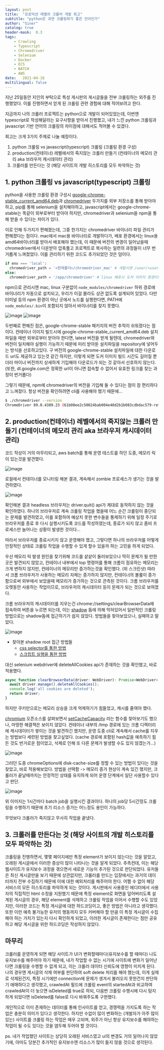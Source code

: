 ```yaml
---
layout: post
title:  "프로덕션 레벨의 크롤러 개발 회고"
subtitle: "python은 과연 크롤링하기 좋은 언어인가"
author: "Siner"
catalog: true
header-mask:  0.3
tags:
    - Crawling
    - Typescript
    - Chromedriver
    - Selenium
    - Docker
    - ECS
    - BATCH
    - AWS
date:   2021-04-18
multilingual: false
---
```


지난 25일동안 지인의 부탁으로 특성 게시판의 게시글들을 전부 크롤링하는 외주를 진행했었다.
이를 진행하면서 얻게 된 크롤링 관련 경험에 대해 적어보려고 한다.

지금까지 나의 크롤러 프로젝트는 python으로 개발이 되어있었는데, 이번엔 typescript로 작성해달라는 요구사항을 받아서 진행했고, 내가 느낀 python 크롤링과 javascript 기반 언어의 크롤링의 차이점에 대해서도 적어볼 수 있겠다.

회고는 크게 3가지 주제로 나눌 예정이다.

1. python 크롤링 vs javascript(typescript) 크롤링 (크롤링 환경 구성)
2. production(컨테이너) 레벨에서의 죽지않는 크롤러 만들기 (컨테이너의 메모리 관리 aka 브라우저 캐시데이터 관리)
3. 크롤러를 만든다는 것 (해당 사이트의 개발 히스토리를 모두 파악하는 것)


## 1. python 크롤링 vs javascript(typescript) 크롤링
python을 사용한 크롤링 환경 구성시 [google-chrome-stable_current_amd64.deb](https://dl.google.com/linux/direct/google-chrome-stable_current_amd64.deb)과 [chromedriver](https://chromedriver.chromium.org/downloads) 두가지를 외부 저장소를 통해 받아야 하고, pip를 통해 selenium을 설치해야하고, 
javascript에서는 google-chrome-stable는 똑같이 외부로부터 받아야 하지만, chromedriver과 selenium을 npm을 통해 받을 수 있다는 차이가 있다.

이로 인해 두가지가 편해졌는데, 그중 한가지는 chromedriver 바이너리 파일 관리가 편해졌다는 점이다.
mac에서 mac용 바이너리로 개발하다가, 배포 환경에서는 linux용 amd64바이너리를 받아서 배포해야 했는데, 이 때문에 버전의 변경이 일어났을때 chromedriver에서 다운받아 압축풀고 프로젝트로 복사하는 일련의 과정들이 너무 번거롭게 느껴졌었다. 이를 관리하기 위한 코드도 추가되었던 것은 덤이다.

```python
if env === 'local':
  chromedriver_path = '<현재폴더>/chromedriver_mac' # 개발시엔 /user/<username>/repositories/<repository>/binaries/chromedriver_mac 과 같은 경로에 바이너리를 넣어두었다
else:
  chromedriver_path = '/app/chromedriver' # linux 배포시 도커 이미지 환경이므로 WORKDIR이 app으로 되어있다
```

npm으로 관리시엔 mac, linux 구분없이 `node_modules/chromedriver` 하위 경로에 바이너리가 자동으로 설치되고, 우리가 이걸 몰라도 상관 없도록 설계되어 있었다. 다만 터미널 등의 npm 환경이 아닌 곳에서 노드를 실행한다면, PATH에 `node_modules/.bin`이 포함되지 않아서 바이너리를 찾지 못했다.

![image](https://user-images.githubusercontent.com/34048253/115136647-079b8480-a05c-11eb-9222-c316cddf21ff.png)
![image](https://user-images.githubusercontent.com/34048253/115136769-ec7d4480-a05c-11eb-865f-fd85078501d9.png)

두번째로 편해진 점은, google-chrome-stable 패키지의 버전 추적이 쉬워졌다는 점이다.
컨테이너 이미지 빌드시에 google-chrome-stable_current_amd64.deb 설치파일을 매번 외부로부터 받아야 한다면, latest 버전을 받게 될텐데, chromedriver와 버전이 일치해야 실행이 가능하기 때문에 미리 받아둔 설치파일을 repository에 넣어두는 방식을 선호하고있다.
구 버전의 google-chrome-stable 설치파일에 대한 다운로드 url도 제공하고 있는것 같긴 하지만, 이렇게 되면 도커 이미지 빌드 시간도 길어질 뿐더러 마이너 버전까지 상세하게 기입해야 다운로드가 되는 것 같아서 선호하지 않는다. (또한, dl.google.com은 정확한 url이 아니면 접속할 수 없어서 유효한 링크를 찾는 과정이 번거롭다)

그렇기 때문에, npm에 chromedriver의 버전을 기입해 둘 수 있다는 점이 참 편리하다고 느껴졌다. 항상 버전을 확인하려면 cli를 사용해야 했기 때문에...
```bash
$ ./chromedriver --version
ChromeDriver 89.0.4389.23 (61b08ee2c50024bab004e48d2b1b083cdbdac579-refs/branch-heads/4389@{#294})
```

## 2. production(컨테이너) 레벨에서의 죽지않는 크롤러 만들기 (컨테이너의 메모리 관리 aka 브라우저 캐시데이터 관리)
코드 작성이 거의 마무리되고, aws batch를 통해 운영 테스트를 하던 도중, 메모리 릭이 있는것을 발견했다.

![image](https://user-images.githubusercontent.com/34048253/115136984-4cc0b600-a05e-11eb-857c-b7bee361633a.png)

로컬에서 컨테이너를 모니터링 해본 결과, 계속해서 zombie 프로세스가 생기는 것을 발견하였다.

![image](https://user-images.githubusercontent.com/34048253/115137501-7fb87900-a061-11eb-9ac4-b88751a6a224.png)

확인해본 결과 headless 브라우저는 driver.quit() api가 제대로 동작하지 않는 것을 확인하였다.
하나의 브라우저로 계속 크롤링 작업을 했을때 어느 순간 크롤링이 중단되는 문제를 발견하였고, 이를 포함하여 예상치 못한 변수들을 통제하기 위해 일정 주기로 브라우저를 종료 후 다시 실행시키도록 코드를 작성하였는데, 종료가 되지 않고 좀비 프로세스만 늘어나는 상황이 발생한 것이다...

따라서 브라우저를 종료시키지 않고 운영해야 했고, 그렇다면 하나의 브라우저를 어떻게 안정적인 상태로 크롤링 작업을 수행할 수 있게 할수 있을까 하는 고민을 하게 되었다.

우선 메모리 릭 발생 원인을 찾기위해 코드를 샅샅이 둘러보았으나 딱히 문제가 될 만한 곳은 발견되지 않았고, 컨테이너 내부에서 top 명령어를 통해 크롬이 점유하는 메모리는 크게 변하지 않지만, 컨테이너의 메모리만 증가하는것을 확인했다. (위 스크린샷)
따라서 크롬 브라우저가 사용하는 메모리 자체는 증가하지 않지만, 컨테이너의 볼륨이 증가함으로써 외부에서 보았을때 메모리가 증가하는 것으로 관측된 것이다. 크롬 브라우저를 오랫동안 사용하는 작업이므로, 브라우저의 캐시데이터 등이 문제가 되는 것으로 보여졌다.

크롬 브라우저의 캐시데이터를 지우는건 chrome://settings/clearBrowserData에 접속하여 버튼을 누르면 되는데, 이는 [shadow](https://developer.mozilla.org/ko/docs/Web/Web_Components/Using_shadow_DOM) 돔에 의해 막혀있어서 일반적인 크롤링 방법으로는 shadow돔에 접근하기가 쉽지 않았다. 방법들을 찾아보았으나, 실패하고 말았다. 

![image](https://user-images.githubusercontent.com/34048253/115137098-dcfefb00-a05e-11eb-98c3-5ce1ab975277.png)

- 찾아본 shadow root 접근 방법들
  - [css selector를 통한 방법](https://intoli.com/blog/clear-the-chrome-browser-cache/)
  - [스크립트 실행을 통한 방법](https://stackoverflow.com/a/56381495/9906215)

대신 selenium webdriver에 deleteAllCookies api가 존재하는 것을 확인했고, 바로 적용했다.
```typescript
async function clearBrowserData(driver: WebDriver): Promise<WebDriver> {
  await driver.manage().deleteAllCookies();
  console.log('all cookies are deleted');
  return driver;
}
```
하지만 쿠키만으로는 메모리 상승을 크게 억제하기가 힘들었고, 캐시를 줄여야 했다.

[chromium](https://source.chromium.org/chromium/chromium/src/+/master:README.md) 오픈소스를 살펴보면서 [setCacheCapacity](https://source.chromium.org/chromium/chromium/src/+/master:components/web_cache/renderer/web_cache_impl.cc;l=40;bpv=0;bpt=1) 라는 함수를 찾아보기도 했으나, 마땅한 해결책은 보이지 않았다.
컨테이너 내부의 /tmp 경로에 있는 크롬 디렉터리에 캐시데이터가 쌓이는 것을 발견하긴 했지만, 운영 도중 cli로 계속해서 cache를 지우는 방법보다 세련된 방법을 찾고싶었다. (cache 경로에 포함된 hash값을 예측하기 힘든 것도 번거로운 점이었고, 삭제로 인해 또 다른 문제가 발생할 수도 있지 않겠는가...)

![image](https://user-images.githubusercontent.com/34048253/115137345-97dbc880-a060-11eb-9145-2a5ca5bc220a.png)

그러던 도중 chromeOptions에 disk-cache-size를 정할 수 있는 방법이 있다는 것을 찾았고, 바로 적용해보았다.
 방법을 선택함 -> 메모리 증가 현상이 계속 있긴 했지만, 크롤러가 끝날때까지는 안정적인 상태를 유지하게 되어 운영 단계에서 일단 사용할수 있다고 판단.
 
![image](https://user-images.githubusercontent.com/34048253/115137416-f99c3280-a060-11eb-8998-29af27199b93.png)

위 이미지는 1시간마다 batch job을 실행시킨 결과이다. 하나의 job당 5시간정도 크롤링을 수행하기 때문에 초기 리소스 증가는 어느정도 용인이 가능하다.

무엇보다 크롤러가 죽지않고 무사히 작업을 끝냈다.

## 3. 크롤러를 만든다는 것 (해당 사이트의 개발 히스토리를 모두 파악하는 것)
크롤링을 진행하면서, 몇몇 페이지에만 특정 element가 보이지 않는다는 것을 알았고, 오래된 게시글에서 이러한 증상이 많이 나타나는 것을 알게 되었다. 추측컨데, 이는 해당 웹사이트가 유지보수 과정을 겪으면서 새로운 기능이 추가된 것으로 판단되었다. 유저들은 최신 게시글만을 보기 때문에 상관없지만, 크롤러를 만드는 입장에서는 과거의 데이터까지 전부 수집하기 때문에 이에 대한 예외처리를 해주어야 한다. 어쩔 수 없이 해당 서비스의 모든 히스토리를 파악하게 되는 것이다.
게시판에서 사용중인 에디터에서 사용자의 직접적인 html 수정을 지원했기 때문에 특정 element로 화면을 덮어버리도록 설계된 게시글의 경우, 해당 element를 삭제하고 크롤링 작업을 이어서 수행할 수도 있었지만, 이러한 코드는 특정 게시글에 대한 하드코딩이고, 좋은 방법은 아니라고 생각했다.
또한 이런 예측 불가능한 유저의 행동까지 모두 커버해야 할 만큼 이 특정 게시글이 수집해야 하는 가치가 있는지 다시 확인하게 되었고, 이러한 게시글이 존재한다는 점만 공유하고 해당 게시글을 위한 하드코딩은 작성하지 않았다.

## 마무리
크롤러를 운영하게 되면 해당 사이트가 UI가 변화할때마다(유지보수를 할 때마다) 나도 유지보수를 해주어야 하기 때문에, 내가 작업할 수 없는 시기에 사이트에 변화가 일어난다면 크롤링을 수행할 수 없게 되고, 이는 크롤러 데이터 신뢰도에 영향이 미치게 된다. 나의 경우엔 게시글의 삭제 여부를 판단하여 soft delete 처리를 해야 했는데, 이게 실제로 삭제된건지, 특정 시기에만 connection에 문제가 생겨서 불러오지 못한건지 판단하기 애매하다고 생각했고, crawledAt 필드에 크롤링 event의 startedAt과 비교하여 crawledAt이 더 늦으면 isDeleted를 true로 하되, 다음번 크롤링 수행시에 다시 탐지하게 되었다면 isDeleted를 false로 다시 바꿔주도록 구현했다.

개인적으로 이미 존재하는 데이터를 통해 인사이트를 얻고, 경쟁력을 가지도록 하는 작업은 충분히 의미가 있다고 생각한다.
하지만 수없이 많이 변화하는 (개발자가 아주 많이 있는) 사이트를 크롤링 하는 작업은 매우 고되며, 외주가 아닌 항상 유지보수를 해야하는 작업이 될 수도 있다는 것을 염두해 두어야 할 것이다.

ps. 내가 작업했던 사이트는 상당히 오래된 서비스였고 ui의 변경도 거의 일어나지 않았기에, 아마도 당분간 추가적인 유지보수엔 리소스가 많이 들지 않을 것으로 생각된다.
